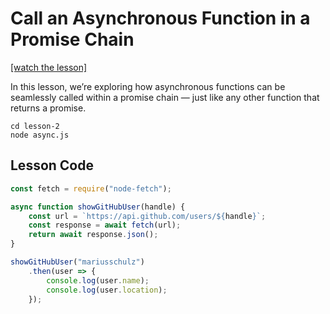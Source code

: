 # Call an Asynchronous Function in a Promise Chain

[[watch the lesson]](https://egghead.io/lessons/javascript-call-an-asynchronous-function-in-a-promise-chain)

In this lesson, we’re exploring how asynchronous functions can be seamlessly called within a promise chain — just like any other function that returns a promise.

```
cd lesson-2
node async.js

```

## Lesson Code

```js
const fetch = require("node-fetch");

async function showGitHubUser(handle) {
    const url = `https://api.github.com/users/${handle}`;
    const response = await fetch(url);
    return await response.json();
}

showGitHubUser("mariusschulz")
    .then(user => {
        console.log(user.name);
        console.log(user.location);
    });
```
